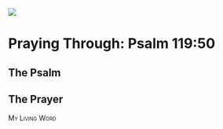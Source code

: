 <img class="intro-right" src="/images/art-paris-psalter.jpg">

<style>
  li {list-style-type: none;}
  p + ul {
    margin-top: -18px;
}
</style>

# Praying Through: Psalm 119:50

## The Psalm

## The Prayer

<div style="font-variant: small-caps;">
My Living Word
</div>
